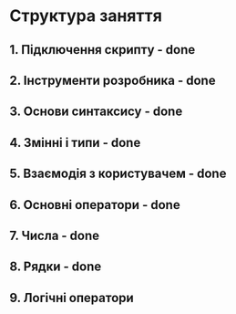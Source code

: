 # Структура заняття

## 1. Підключення скрипту - done

## 2. Інструменти розробника - done

## 3. Основи синтаксису - done

## 4. Змінні і типи - done

## 5. Взаємодія з користувачем - done

## 6. Основні оператори - done

## 7. Числа - done

## 8. Рядки - done

## 9. Логічні оператори
